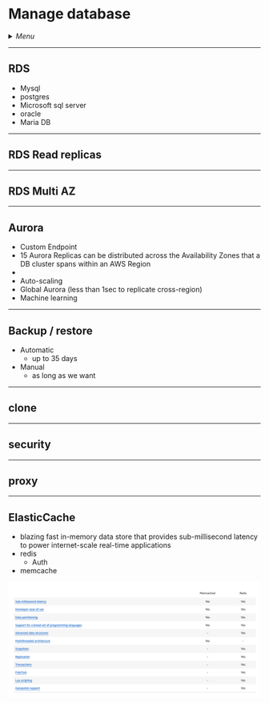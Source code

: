 # Manage database

<details>
 <summary><i>Menu</i></summary>

- [RDS](#rds)
- [Aurora](#aurora)
- [ElasticCache](#elasticcache)
</details>

---
## RDS
- Mysql
- postgres
- Microsoft sql server
- oracle
- Maria DB

---
## RDS Read replicas

---
## RDS Multi AZ


---
## Aurora

 - Custom Endpoint
 - 15 Aurora Replicas can be distributed across the Availability Zones that a DB cluster spans within an AWS Region
-
- Auto-scaling
- Global Aurora (less than 1sec to replicate cross-region)
- Machine learning

---
## Backup / restore

- Automatic
    - up to 35 days
- Manual
  - as long as we want

---
## clone


---
## security


---
## proxy


---
## ElasticCache

- blazing fast in-memory data store that provides sub-millisecond latency to power internet-scale real-time applications
- redis
  - Auth
- memcache

![redis vs memCache](../../images/redisVsMemcache.png)